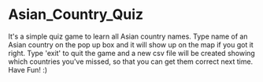 # Asian_Country_Quiz
It's a simple quiz game to learn all Asian country names. 
Type name of an Asian country on the pop up box and it will show up on the map if you got it right. 
Type 'exit' to quit the game and a new csv file will be created showing which countries you've missed,
so that you can get them correct next time. Have Fun! :)
